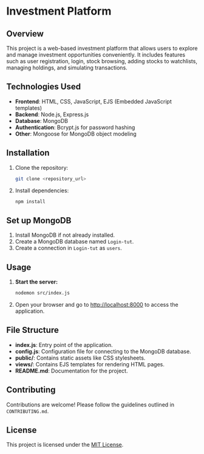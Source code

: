 # Investment Platform

## Overview
This project is a web-based investment platform that allows users to explore and manage investment opportunities conveniently. It includes features such as user registration, login, stock browsing, adding stocks to watchlists, managing holdings, and simulating transactions.

## Technologies Used
- **Frontend**: HTML, CSS, JavaScript, EJS (Embedded JavaScript templates)
- **Backend**: Node.js, Express.js
- **Database**: MongoDB
- **Authentication**: Bcrypt.js for password hashing
- **Other**: Mongoose for MongoDB object modeling

## Installation
1. Clone the repository:
   ```bash
   git clone <repository_url>
2. Install dependencies:
   ```bash
   npm install
## Set up MongoDB
1. Install MongoDB if not already installed.
2. Create a MongoDB database named `Login-tut`.
3. Create a connection in `Login-tut` as `users`.

## Usage
1. **Start the server:**
    ```bash
    nodemon src/index.js
    ```
2. Open your browser and go to [http://localhost:8000](http://localhost:8000) to access the application.

## File Structure
- **index.js**: Entry point of the application.
- **config.js**: Configuration file for connecting to the MongoDB database.
- **public/**: Contains static assets like CSS stylesheets.
- **views/**: Contains EJS templates for rendering HTML pages.
- **README.md**: Documentation for the project.

## Contributing
Contributions are welcome! Please follow the guidelines outlined in `CONTRIBUTING.md`.

## License
This project is licensed under the [MIT License](LICENSE).
